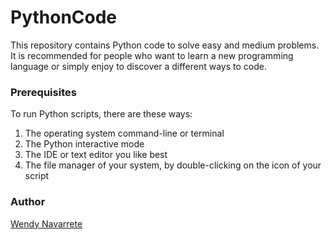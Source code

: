 # PythonCode
This repository contains Python code to solve easy and medium problems. It is recommended for people who want to learn a new programming language or simply enjoy to discover a different ways to code.

### Prerequisites
To run Python scripts, there are these ways:

1. The operating system command-line or terminal
2. The Python interactive mode
3. The IDE or text editor you like best
4. The file manager of your system, by double-clicking on the icon of your script


### Author
[Wendy Navarrete](http://wendynavarrete.com)

